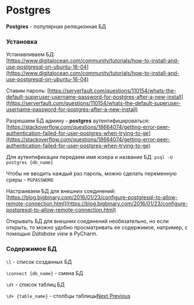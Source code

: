 # Postgres

**Postgres** - популярная реляционная БД

### Установка

Устанавливаем БД: [https://www.digitalocean.com/community/tutorials/how-to-install-and-use-postgresql-on-ubuntu-16-04](https://www.digitalocean.com/community/tutorials/how-to-install-and-use-postgresql-on-ubuntu-16-04)

Ставим пароль: [https://serverfault.com/questions/110154/whats-the-default-superuser-username-password-for-postgres-after-a-new-install](https://serverfault.com/questions/110154/whats-the-default-superuser-username-password-for-postgres-after-a-new-install)

Разрешаем БД админу - **postgres** аутентифицироваться:[https://stackoverflow.com/questions/18664074/getting-error-peer-authentication-failed-for-user-postgres-when-trying-to-ge](https://stackoverflow.com/questions/18664074/getting-error-peer-authentication-failed-for-user-postgres-when-trying-to-ge)

Для аутентификации передаем имя юзера и название БД: `psql -U postgres {db_name}`

Чтобы не вводить каждый раз пароль, можно сделать переменную среры - `PGPASSWORD`

Настраиваем БД для внешних соединений: [https://blog.bigbinary.com/2016/01/23/configure-postgresql-to-allow-remote-connection.html](https://blog.bigbinary.com/2016/01/23/configure-postgresql-to-allow-remote-connection.html)

Открывать БД для внешних соединений необязательно, но если открыть, то можно удобно просматривать ее содержимое, например, с помощью _Database view_ в PyCharm.

### Содержимое БД

`\l` - список созданных БД

`\connect {db_name}` - смена БД

`\dt` - список таблиц БД

`\d+ {table_name}` - столбцы таблицы[Next ](https://py-poc-toolbox.readthedocs.io/ru/latest/pages/packaging.html)[ Previous](https://py-poc-toolbox.readthedocs.io/ru/latest/pages/gino.html)  


